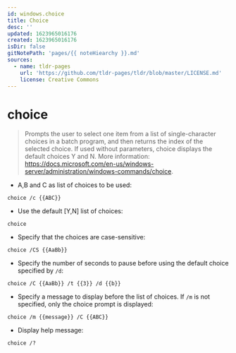 ```yaml
---
id: windows.choice
title: Choice
desc: ''
updated: 1623965016176
created: 1623965016176
isDir: false
gitNotePath: 'pages/{{ noteHiearchy }}.md'
sources:
  - name: tldr-pages
    url: 'https://github.com/tldr-pages/tldr/blob/master/LICENSE.md'
    license: Creative Commons
---
```

# choice

> Prompts the user to select one item from a list of single-character choices in a batch program, and then returns the index of the selected choice.
> If used without parameters, choice displays the default choices Y and N.
> More information: <https://docs.microsoft.com/en-us/windows-server/administration/windows-commands/choice>.

- A,B and C as list of choices to be used:

`choice /c {{ABC}}`

- Use the default [Y,N] list of choices:

`choice`

- Specify that the choices are case-sensitive:

`choice /CS {{AaBb}}`

- Specify the number of seconds to pause before using the default choice specified by `/d`:

`choice /C {{AaBb}} /t {{3}} /d {{b}}`

- Specify a message to display before the list of choices. If `/m` is not specified, only the choice prompt is displayed:

`choice /m {{message}} /C {{ABC}}`

- Display help message:

`choice /?`

